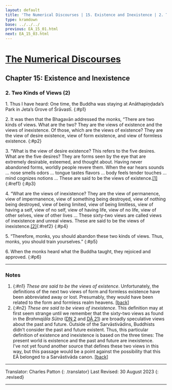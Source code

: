 ```yaml
---
layout: default
title: 'The Numerical Discourses | 15. Existence and Inexistence | 2. Two Kinds of Views (2)'
type: kramdown
base: ../../../
previous: EA_15_01.html
next: EA_15_03.html
---
```


# [The Numerical Discourses](../index.html)
## Chapter 15: Existence and Inexistence
### 2. Two Kinds of Views (2)

1\. Thus I have heard: One time, the Buddha was staying at Anāthapiṇḍada’s Park in Jeta’s Grove of Śrāvastī.
{:#p1}

2\. It was then that the Bhagavān addressed the monks, “There are two kinds of views. What are the two? They are the views of existence and the views of inexistence. Of those, which are the views of existence? They are the view of desire existence, view of form existence, and view of formless existence.
{:#p2}

3\. “What is the view of desire existence? This refers to the five desires. What are the five desires? They are forms seen by the eye that are extremely desirable, esteemed, and thought about. Having never abandoned forms, worldly people revere them. When the ear hears sounds … nose smells odors … tongue tastes flavors … body feels tender touches … mind cognizes notions … These are said to be the views of existence.[\[1\]](#n1){:#ref1}
{:#p3}

4\. “What are the views of inexistence? They are the view of permanence, view of impermanence, view of something being destroyed, view of nothing being destroyed, view of being limited, view of being limitless, view of having a self, view of no self, view of having life, view of no life, view of other selves, view of other lives … These sixty-two views are called views of inexistence and unreal views. These are said to be the views of inexistence.[\[2\]](#n2){:#ref2}
{:#p4}

5\. “Therefore, monks, you should abandon these two kinds of views. Thus, monks, you should train yourselves.”
{:#p5}

6\. When the monks heard what the Buddha taught, they rejoiced and approved.
{:#p6}

---

### Notes

1. {:#n1} <em>These are said to be the views of existence</em>. Unfortunately, the definitions of the next two views of form and formless existence have been abbreviated away or lost. Presumably, they would have been related to the form and formless realm heavens. [\[back\]](#ref1)
2. {:#n2} <em>These are said to be views of inexistence</em>. This definition may at first seem strange until we remember that the sixty-two views as found in the <em>Brahmajāla Sūtra</em> (<a href="https://suttacentral.net/dn1" target="_blank">DN 2</a> and <a href="https://canon.dharmapearls.net/01_agama/dirgha/DA_21.html" target="_blank">DĀ 21</a>) are broadly speculative views about the past and future. Outside of the Sarvāstivādins, Buddhists didn’t consider the past and future existent. Thus, this particular definition of existence and inexistence is based on the three times: The present world is existence and the past and future are inexistence.<br/>
I’ve not yet found another source that defines these two views in this way, but this passage would be a point against the possibility that this EĀ belonged to a Sarvāstivāda canon. [\[back\]](#ref2)

---

Translator: Charles Patton
{: .translator}
Last Revised: 30 August 2023
{: .revised}

---
